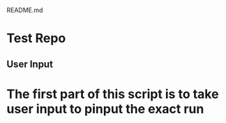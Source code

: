 README.md
# Test Repo

## User Input
# The first part of this script is to take user input to pinput the exact run

